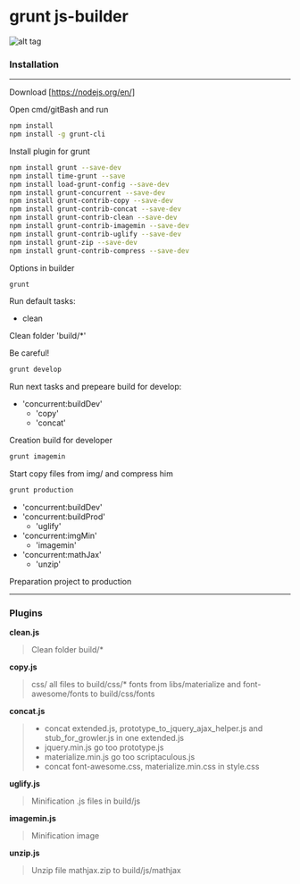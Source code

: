# grunt js-builder
![alt tag](http://gruntjs.com/img/grunt-logo.svg)
### Installation
****
Download [https://nodejs.org/en/]

Open cmd/gitBash and  run
```sh
npm install
npm install -g grunt-cli
```
Install plugin for grunt
```sh
npm install grunt --save-dev
npm install time-grunt --save
npm install load-grunt-config --save-dev
npm install grunt-concurrent --save-dev
npm install grunt-contrib-copy --save-dev
npm install grunt-contrib-concat --save-dev
npm install grunt-contrib-clean --save-dev
npm install grunt-contrib-imagemin --save-dev
npm install grunt-contrib-uglify --save-dev
npm install grunt-zip --save-dev
npm install grunt-contrib-compress --save-dev
```
Options in builder
```sh
grunt
```
Run default tasks:
- clean

Clean folder 'build/*'

Be careful!
```sh
grunt develop
```
Run next tasks and prepeare build for develop:

- 'concurrent:buildDev'
  - 'copy'
  - 'concat'

Creation build for developer

```sh
grunt imagemin
```
Start copy files from img/ and compress him

```sh
grunt production
```
- 'concurrent:buildDev'
- 'concurrent:buildProd'
   - 'uglify'
- 'concurrent:imgMin'
   - 'imagemin'
- 'concurrent:mathJax'
   - 'unzip'

Preparation project to production
****
### Plugins
**clean.js**
>Clean folder build/*

**copy.js**
>css/ all files to build/css/*
>fonts from libs/materialize and font-awesome/fonts to build/css/fonts

**concat.js**
> - concat extended.js, prototype_to_jquery_ajax_helper.js and stub_for_growler.js in one extended.js
> - jquery.min.js go too prototype.js
> - materialize.min.js go too scriptaculous.js
> - concat font-awesome.css, materialize.min.css in style.css

**uglify.js**
>Minification .js files in build/js

**imagemin.js**
>Minification image

**unzip.js**
>Unzip file mathjax.zip to build/js/mathjax
